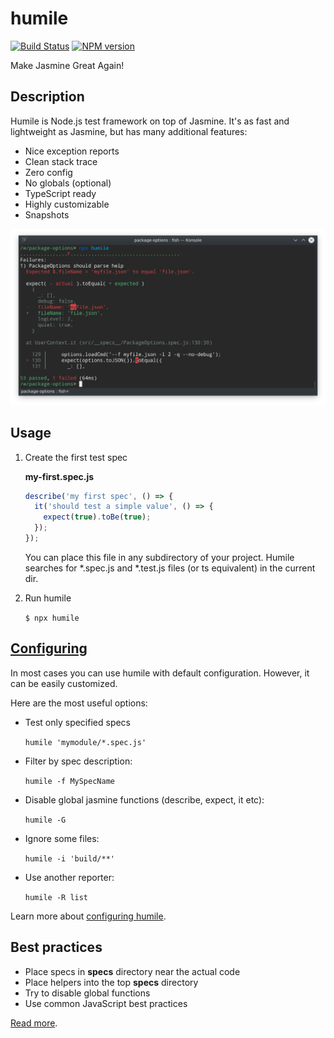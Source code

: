 # humile
[![Build Status](https://travis-ci.org/megahertz/humile.svg?branch=master)](https://travis-ci.org/megahertz/humile)
[![NPM version](https://badge.fury.io/js/humile.svg)](https://badge.fury.io/js/humile)

Make Jasmine Great Again!

## Description

Humile is Node.js test framework on top of Jasmine. It's as fast and lightweight
as Jasmine, but has many additional features:

 - Nice exception reports
 - Clean stack trace
 - Zero config
 - No globals (optional)
 - TypeScript ready
 - Highly customizable
 - Snapshots

![Screenshot](docs/img/screenshot-general.png)

## Usage

1. Create the first test spec

    **my-first.spec.js**
    
    ```js
    describe('my first spec', () => {
      it('should test a simple value', () => {
        expect(true).toBe(true);
      });
    });
    ```
   
   You can place this file in any subdirectory of your project. Humile searches
   for *.spec.js and *.test.js files (or ts equivalent) in the current dir.

2. Run humile

    `$ npx humile`

## [Configuring](docs/config.md)

In most cases you can use humile with default configuration. However, it can be
easily customized.

Here are the most useful options:

 - Test only specified specs

   `humile 'mymodule/*.spec.js'`

 - Filter by spec description:

   `humile -f MySpecName`

 - Disable global jasmine functions (describe, expect, it etc):

   `humile -G`
    
 - Ignore some files:

   `humile -i 'build/**'`
    
 - Use another reporter:

   `humile -R list`

Learn more about [configuring humile](docs/config.md).

## Best practices

 - Place specs in __specs__ directory near the actual code
 - Place helpers into the top __specs__ directory
 - Try to disable global functions
 - Use common JavaScript best practices
 
[Read more](docs/best-practices.md).
